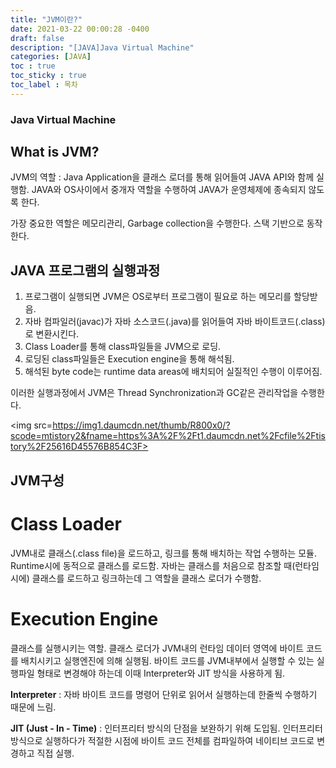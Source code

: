 ```yaml
---
title: "JVM이란?"
date: 2021-03-22 00:00:28 -0400
draft: false
description: "[JAVA]Java Virtual Machine"
categories: [JAVA]
toc : true
toc_sticky : true
toc_label : 목차
---
```


### Java Virtual Machine

## What is JVM?

JVM의 역할 : Java Application을 클래스 로더를 통해 읽어들여 JAVA API와 함께 실행함. JAVA와 OS사이에서 중개자 역할을 수행하여 JAVA가 운영체제에 종속되지 않도록 한다. 

가장 중요한 역할은 메모리관리, Garbage collection을 수행한다. 
스택 기반으로 동작한다.

## JAVA 프로그램의 실행과정

1. 프로그램이 실행되면 JVM은 OS로부터 프로그램이 필요로 하는 메모리를 할당받음.
2. 자바 컴파일러(javac)가 자바 소스코드(.java)를 읽어들여 자바 바이트코드(.class)로 변환시킨다.
3. Class Loader를 통해 class파일들을 JVM으로 로딩.
4. 로딩된 class파일들은 Execution engine을 통해 해석됨.
5. 해석된 byte code는 runtime data areas에 배치되어 실질적인 수행이 이루어짐.

이러한 실행과정에서 JVM은 Thread Synchronization과 GC같은 관리작업을 수행한다.

<img src=https://img1.daumcdn.net/thumb/R800x0/?scode=mtistory2&fname=https%3A%2F%2Ft1.daumcdn.net%2Fcfile%2Ftistory%2F25616D45576B854C3F>

## JVM구성

# Class Loader

JVM내로 클래스(.class file)을 로드하고, 링크를 통해 배치하는 작업 수행하는 모듈. Runtime시에 동적으로 클래스를 로드함. 자바는 클래스를 처음으로 참조할 때(런타임 시에) 클래스를 로드하고 링크하는데 그 역할을 클래스 로더가 수행함.

# Execution Engine

클래스를 실행시키는 역할. 클래스 로더가 JVM내의 런타임 데이터 영역에 바이트 코드를 배치시키고 실행엔진에 의해 실행됨. 바이트 코드를 JVM내부에서 실행할 수 있는 실행파일 형태로 변경해야 하는데 이때 Interpreter와 JIT 방식을 사용하게 됨.

**Interpreter** : 자바 바이트 코드를 명령어 단위로 읽어서 실행하는데 한줄씩 수행하기 때문에 느림.

**JIT (Just - In - Time)** : 인터프리터 방식의 단점을 보완하기 위해 도입됨. 인터프리터 방식으로 실행하다가 적절한 시점에 바이트 코드 전체를 컴파일하여 네이티브 코드로 변경하고 직접 실행. 
